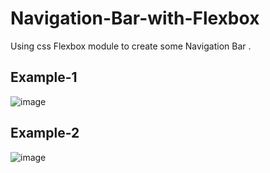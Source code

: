 # Navigation-Bar-with-Flexbox
Using css Flexbox module to create some Navigation Bar .


## Example-1
![image](https://user-images.githubusercontent.com/80630227/156002511-93a1cd3f-64a7-450f-b6db-abe62559fbe2.png)

## Example-2
![image](https://user-images.githubusercontent.com/80630227/156152565-13302c9e-0e3d-41d8-863f-97d6aac0b603.png)

